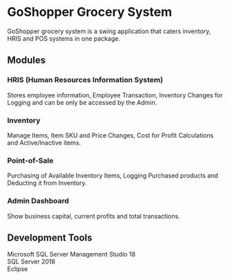 # GoShopper Grocery System
GoShopper grocery system is a swing application that caters inventory, HRIS and POS systems in one package.

## Modules

### HRIS (Human Resources Information System)
Stores employee information, Employee Transaction, Inventory Changes for Logging and can be only be accessed by the Admin.

### Inventory
Manage Items, Item SKU and Price Changes, Cost for Profit Calculations and Active/Inactive items.

### Point-of-Sale
Purchasing of Available Inventory Items, Logging Purchased products and Deducting it from Inventory.

### Admin Dashboard
Show business capital, current profits and total transactions.


## Development Tools
Microsoft SQL Server Management Studio 18 </br>
SQL Server 2018</br>
Eclipse</br>



